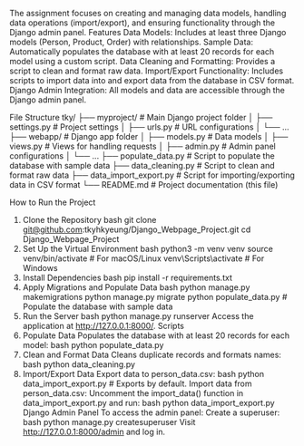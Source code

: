The assignment focuses on creating and managing data models, handling data operations (import/export), and ensuring functionality through the Django admin panel.
Features
Data Models: Includes at least three Django models (Person, Product, Order) with relationships.
Sample Data: Automatically populates the database with at least 20 records for each model using a custom script.
Data Cleaning and Formatting: Provides a script to clean and format raw data.
Import/Export Functionality: Includes scripts to import data into and export data from the database in CSV format.
Django Admin Integration: All models and data are accessible through the Django admin panel.

File Structure
tky/
├── myproject/             # Main Django project folder
│   ├── settings.py        # Project settings
│   ├── urls.py            # URL configurations
│   └── ...
├── webapp/                # Django app folder
│   ├── models.py          # Data models
│   ├── views.py           # Views for handling requests
│   ├── admin.py           # Admin panel configurations
│   └── ...
├── populate_data.py       # Script to populate the database with sample data
├── data_cleaning.py       # Script to clean and format raw data
├── data_import_export.py  # Script for importing/exporting data in CSV format
└── README.md              # Project documentation (this file)

How to Run the Project
1. Clone the Repository
bash
git clone git@github.com:tkyhkyeung/Django_Webpage_Project.git
cd Django_Webpage_Project
2. Set Up the Virtual Environment
bash
python3 -m venv venv
source venv/bin/activate  # For macOS/Linux
venv\Scripts\activate     # For Windows
3. Install Dependencies
bash
pip install -r requirements.txt
4. Apply Migrations and Populate Data
bash
python manage.py makemigrations
python manage.py migrate
python populate_data.py  # Populate the database with sample data
5. Run the Server
bash
python manage.py runserver
Access the application at http://127.0.0.1:8000/.
Scripts
1. Populate Data
Populates the database with at least 20 records for each model:
bash
python populate_data.py
2. Clean and Format Data
Cleans duplicate records and formats names:
bash
python data_cleaning.py
3. Import/Export Data
Export data to person_data.csv:
bash
python data_import_export.py  # Exports by default.
Import data from person_data.csv:
Uncomment the import_data() function in data_import_export.py and run:
bash
python data_import_export.py
Django Admin Panel
To access the admin panel:
Create a superuser:
bash
python manage.py createsuperuser
Visit http://127.0.0.1:8000/admin and log in.
